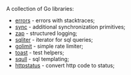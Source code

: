 A collection of Go libraries:
* [errors](https://github.com/Zamony/go/tree/main/errors)  - errors with stacktraces;
* [sync](https://github.com/Zamony/go/tree/main/sync) - additional synchronization primitives;
* [zap](https://github.com/Zamony/go/tree/main/zap) - structured logging;
* [sqliter](https://github.com/Zamony/go/tree/main/sqliter) - iterator for sql queries;
* [golimit](https://github.com/Zamony/go/tree/main/golimit) - simple rate limiter;
* [toast](https://github.com/Zamony/go/tree/main/toast) - test helpers;
* [squll](https://github.com/Zamony/go/tree/main/squll) - sql templating;
* [httpstatus](https://github.com/Zamony/go/tree/main/httpstatus) - convert http code to status;
